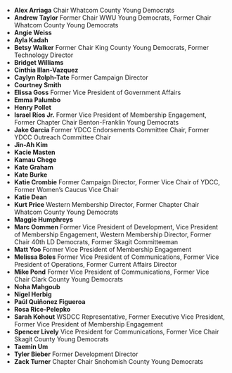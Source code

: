 * **Alex Arriaga** Chair Whatcom County Young Democrats
* **Andrew Taylor** Former Chair WWU Young Democrats, Former Chair Whatcom County Young Democrats
* **Angie Weiss**
* **Ayla Kadah**
* **Betsy Walker** Former Chair King County Young Democrats, Former Technology Director
* **Bridget Williams**
* **Cinthia Illan-Vazquez**
* **Caylyn Rolph-Tate** Former Campaign Director
* **Courtney Smith**
* **Elissa Goss** Former Vice President of Government Affairs
* **Emma Palumbo** 
* **Henry Pollet**
* **Israel Ríos Jr.** Former Vice President of Membership Engagement, Former Chapter Chair Benton-Franklin Young Democrats
* **Jake Garcia** Former YDCC Endorsements Committee Chair, Former YDCC Outreach Committee Chair
* **Jin-Ah Kim** 
* **Kacie Masten**
* **Kamau Chege** 
* **Kate Graham**
* **Kate Burke**
* **Katie Crombie** Former Campaign Director, Former Vice Chair of YDCC, Former Women’s Caucus Vice Chair
* **Katie Dean**
* **Kurt Price** Western Membership Director, Former Chapter Chair Whatcom County Young Democrats
* **Maggie Humphreys**
* **Marc Oommen** Former Vice President of Development, Vice President of Membership Engagement, Western Membership Director, Former Chair 40th LD Democrats, Former Skagit Committeeman
* **Matt Yoo** Former Vice President of Membership Engagement
* **Melissa Boles** Former Vice President of Communications, Former Vice President of Operations, Former Current Affairs Director 
* **Mike Pond** Former Vice President of Communications, Former Vice Chair Clark County Young Democrats
* **Noha Mahgoub**
* **Nigel Herbig**
* **Paúl Quiñonez Figueroa**
* **Rosa Rice-Pelepko**
* **Sarah Kohout** WSDCC Representative, Former Executive Vice President, Former Vice President of Membership Engagement
* **Spencer Lively** Vice President for Communications, Former Vice Chair Skagit County Young Democrats
* **Taemin Um**
* **Tyler Bieber** Former Development Director 
* **Zack Turner** Chapter Chair Snohomish County Young Democrats 
